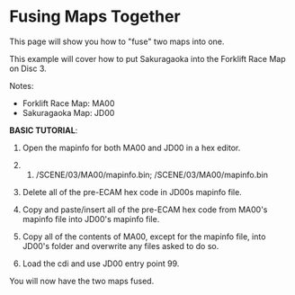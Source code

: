 # Fusing Maps Together

This page will show you how to "fuse" two maps into one.

This example will cover how to put Sakuragaoka into the Forklift Race Map on Disc 3.

Notes:

* Forklift Race Map: MA00
* Sakuragaoka Map: JD00

**BASIC TUTORIAL**:

1. Open the mapinfo for both MA00 and JD00 in a hex editor.

2. 1. /SCENE/03/MA00/mapinfo.bin; /SCENE/03/MA00/mapinfo.bin

3. Delete all of the pre-ECAM hex code in JD00s mapinfo file.

4. Copy and paste/insert all of the pre-ECAM hex code from MA00's mapinfo file into JD00's mapinfo file.

5. Copy all of the contents of MA00, except for the mapinfo file, into JD00's folder and overwrite any files asked to do so.

6. Load the cdi and use JD00 entry point 99.

You will now have the two maps fused.